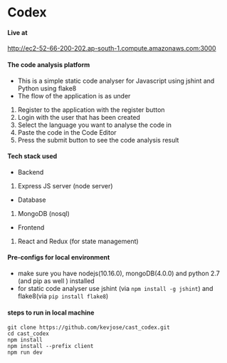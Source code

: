# Codex

#### Live at

http://ec2-52-66-200-202.ap-south-1.compute.amazonaws.com:3000

#### The code analysis platform

- This is a simple static code analyser for Javascript using jshint and Python using flake8
- The flow of the application is as under

1. Register to the application with the register button
2. Login with the user that has been created
3. Select the language you want to analyse the code in
4. Paste the code in the Code Editor
5. Press the submit button to see the code analysis result

#### Tech stack used

- Backend

1. Express JS server (node server)

- Database

1. MongoDB (nosql)

- Frontend

1. React and Redux (for state management)

#### Pre-configs for local environment

- make sure you have nodejs(10.16.0), mongoDB(4.0.0) and python 2.7 (and pip as well ) installed
- for static code analyser use jshint (via `npm install -g jshint`) and flake8(via `pip install flake8`)

#### steps to run in local machine

```
git clone https://github.com/kevjose/cast_codex.git
cd cast_codex
npm install
npm install --prefix client
npm run dev
```
